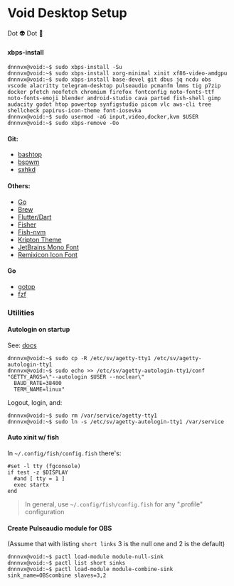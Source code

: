 # Void Desktop Setup

Dot 👽 Dot 🦎

#### xbps-install
```console
dnnnvx@void:~$ sudo xbps-install -Su
dnnnvx@void:~$ sudo xbps-install xorg-minimal xinit xf86-video-amdgpu
dnnnvx@void:~$ sudo xbps-install base-devel git dbus jq ncdu obs vscode alacritty telegram-desktop pulseaudio pcmanfm lmms tig p7zip docker pfetch neofetch chromium firefox fontconfig noto-fonts-ttf noto-fonts-emoji blender android-studio cava parted fish-shell gimp audacity godot htop powertop synfigstudio picom vlc aws-cli tree shellcheck papirus-icon-theme font-iosevka
dnnnvx@void:~$ sudo usermod -aG input,video,docker,kvm $USER
dnnnvx@void:~$ sudo xbps-remove -Oo
```

#### Git:
- [bashtop](https://github.com/aristocratos/bashtop)
- [bspwm](https://github.com/baskerville/bspwm)
- [sxhkd](https://github.com/baskerville/sxhkd)

#### Others:
- [Go](https://golang.org/dl/)
- [Brew](https://brew.sh/)
- [Flutter/Dart](https://flutter.dev/docs/get-started/install/linux)
- [Fisher](https://github.com/jorgebucaran/fisher)
- [Fish-nvm](https://github.com/jorgebucaran/fish-nvm)
- [Kripton Theme](https://www.gnome-look.org/p/1365372/)
- [JetBrains Mono Font](https://www.jetbrains.com/lp/mono/)
- [Remixicon Icon Font](https://github.com/Remix-Design/RemixIcon/tree/master/fonts)

#### Go
- [gotop](https://github.com/cjbassi/gotop)
- [fzf](https://github.com/junegunn/fzf)

### Utilities

#### Autologin on startup
See: [docs](https://wiki.voidlinux.org/Automatic_Login_to_Graphical_Environment)
```console
dnnnvx@void:~$ sudo cp -R /etc/sv/agetty-tty1 /etc/sv/agetty-autologin-tty1
dnnnvx@void:~$ sudo echo >> /etc/sv/agetty-autologin-tty1/conf "GETTY_ARGS=\"--autologin $USER --noclear\"
  BAUD_RATE=38400
  TERM_NAME=linux"
```
Logout, login, and:
```console
dnnnvx@void:~$ sudo rm /var/service/agetty-tty1
dnnnvx@void:~$ sudo ln -s /etc/sv/agetty-autologin-tty1 /var/service
```

#### Auto xinit w/ fish
In `~/.config/fish/config.fish` there's:
```
#set -l tty (fgconsole)
if test -z $DISPLAY
  #and [ tty = 1 ]
  exec startx
end
```

> In general, use `~/.config/fish/config.fish` for any ".profile" configuration

#### Create Pulseaudio module for OBS
(Assume that with listing `short links` 3 is the null one and 2 is the default)
```console
dnnnvx@void:~$ pactl load-module module-null-sink
dnnnvx@void:~$ pactl list short sinks
dnnnvx@void:~$ pactl load-module module-combine-sink sink_name=OBScombine slaves=3,2
```